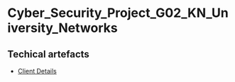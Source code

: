 # Cyber_Security_Project_G02_KN_University_Networks

## Techical artefacts

- [Client Details](./Client_detais/Client_detail.md)
